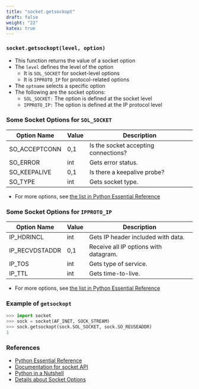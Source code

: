 ```yaml
---
title: "socket.getsockopt"
draft: false
weight: "22"
katex: true
---
```


### `socket.getsockopt(level, option)`
- This function returns the value of a socket option
- The `level` defines the level of the option
	- It is `SOL_SOCKET` for socket-level options
	- It is `IPPROTO_IP` for protocol-related options
- The `optname` selects a specific option
- The following are the socket options:
	- `SOL_SOCKET:` The option is defined at the socket level
	- `IPPROTO_IP:` The option is defined at the IP protocol level

### Some Socket Options for `SOL_SOCKET`

| Option Name   | Value | Description                          |
| ------------- | ----- | ------------------------------------ |
| SO_ACCEPTCONN | 0,1   | Is the socket accepting connections? |
| SO_ERROR      | int   | Gets error status.                   |
| SO_KEEPALIVE  | 0,1   | Is there a keepalive probe?          |
| SO_TYPE       | int   | Gets socket type.                    |

- For more options, see [the list in Python Essential Reference](http://index-of.co.uk/Python/Python%20Essential%20Reference,%20Fourth%20Edition.pdf)

### Some Socket Options for `IPPROTO_IP`

| Option Name    | Value | Description                           |
| -------------- | ----- | ------------------------------------- |
| IP_HDRINCL     | int   | Gets IP header included with data.    |
| IP_RECVDSTADDR | 0,1   | Receive all IP options with datagram. |
| IP_TOS         | int   | Gets type of service.                 |
| IP_TTL         | int   | Gets time-to-live.                    |

- For more options, see [the list in Python Essential Reference](http://index-of.co.uk/Python/Python%20Essential%20Reference,%20Fourth%20Edition.pdf)

### Example of `getsockopt`

```python
>>> import socket
>>> sock = socket(AF_INET, SOCK_STREAM)
>>> sock.getsockopt(sock.SOL_SOCKET, sock.SO_REUSEADDR)
1
```

### References
- [Python Essential Reference](http://index-of.co.uk/Python/Python%20Essential%20Reference,%20Fourth%20Edition.pdf)
- [Documentation for socket API](https://docs.python.org/3/library/socket.html)
- [Python in a Nutshell](https://www.arp.com/medias/13916546.pdf)
- [Details about Socket Options](https://stackoverflow.com/a/27024759/12777044)
